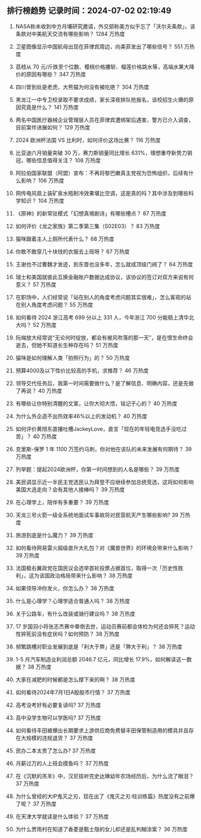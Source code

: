 
## 排行榜趋势 记录时间：2024-07-02 02:19:49
  
  1. NASA称未收到中方月壤研究邀请，外交部称美方似乎忘了「沃尔夫条款」，该条款对中美航天交流有哪些影响？ 1284 万热度
    
  2. 卫星图像显示中国航母出现在菲律宾周边，向美菲发出了哪些信号？ 551 万热度
    
  3. 荔枝从 70 元/斤跌至个位数、樱桃价格腰斩、榴莲价格跳水等，高端水果大降价的原因有哪些？ 347 万热度
    
  4. 四川曾到处是老虎，大熊猫为何没有被吃绝？ 304 万热度
    
  5. 黑龙江一中专卫校录取不要求成绩，家长深夜排队抢报名，该校招生火爆的原因究竟是什么？ 141 万热度
    
  6. 两名中国医疗器械企业管理层人员在菲律宾遭绑架后遇害，警方已介入调查，目前案件进展如何？ 129 万热度
    
  7. 2024 欧洲杯法国 VS 比利时，如何评价这场比赛？ 116 万热度
    
  8. 比亚迪六月销量突破 30 万，赛力斯销量同比增长 631%，理想重夺新势力销冠，哪些信息值得关注？ 108 万热度
    
  9. 阿拉伯国家联盟（阿盟）宣布：不再将黎巴嫩真主党视为恐怖组织，后续有什么影响？ 106 万热度
    
  10. 网传电风扇上装矿泉水瓶制冷效果堪比空调，这是真的吗？其中涉及到哪些科学知识？ 104 万热度
    
  11. 《原神》的新常驻模式「幻想真境剧诗」有哪些槽点？ 87 万热度
    
  12. 如何评价《龙之家族》第二季第三集（S02E03）？ 83 万热度
    
  13. 猫咪跟着主人上厕所代表什么？ 68 万热度
    
  14. 你敢不敢穿几十块钱的衣服去上班呀？ 67 万热度
    
  15. 王谢也不过曹魏才发迹，到东晋也没多年，怎么就成顶级门阀了？ 64 万热度
    
  16. 瑞士和美国就彼此互换金融账户数据达成协议，该协议的签订对双方来说有何意义？ 57 万热度
    
  17. 在职场中，人们经常说「站在别人的角度考虑问题其实很难」，怎么客观的站在别人角度考虑问题？ 55 万热度
    
  18. 如何看待 2024 浙江高考 699 分以上 331 人，今年浙江 700 分能稳上清华北大吗？ 52 万热度
    
  19. 阮梅放大经常说“无论何时绽放，都会有被风吹落的那一天”，是在恨生命终会逝去，但她不知道长生种存在吗？ 51 万热度
    
  20. 猫咪是如何理解人类「拍照行为」的？ 50 万热度
    
  21. 预算4000及以下性价比较高的手机，求推荐？ 46 万热度
    
  22. 领导交代任务后，我第一时间需要做什么？是了解信息、明确内容，还是先做了再说？ 40 万热度
    
  23. 有哪些让你特别清醒的文案，让你大彻大悟，铭记于心的？ 40 万热度
    
  24. 为什么外企造不出热效率46%以上的发动机？ 40 万热度
    
  25. 如何评价黄旭东直播吐槽JackeyLove，直言「现在的年轻电竞选手没吃过苦」？ 40 万热度
    
  26. 克里斯-保罗 1 年 1100 万签约马刺，你对他在该队的未来发展有何期待？ 39 万热度
    
  27. 列举题：提起2024欧洲杯，你第一时间想到的人名是哪些？ 39 万热度
    
  28. 美民调显示近一半民主党选民认为拜登不应继续参加总统竞选，这将如何影响美国大选走向？会有其他人接棒吗？ 39 万热度
    
  29. 在心理学上，陪伴有多重要？ 39 万热度
    
  30. 天龙三号火箭一级全系统地面试车事故将对民营航天产生哪些影响? 39 万热度
    
  31. 旅游到底是什么魔力？ 39 万热度
    
  32. 如何看待网易雷火超级直升大礼包？对《魔兽世界》的环境会带来什么影响？ 39 万热度
    
  33. 法国极右翼政党在国民议会选举首轮投票占据首位，取得一次「历史性胜利」，这为该国政治格局带来什么影响？ 38 万热度
    
  34. 如果领导冲你发火，你怎么办？ 38 万热度
    
  35. 什么是心理学？心理学适合普通人吗？ 38 万热度
    
  36. 关于公路车，有什么改装或骑行建议吗？ 38 万热度
    
  37. 17 岁国羽小将张志杰赛中晕倒去世，运动员赛前都会体检为何还会猝死？运动性猝死前没有症状吗？如何预防？ 38 万热度
    
  38. 频繁跳槽对职业发展到底是「利大于弊」还是「弊大于利」？ 38 万热度
    
  39. 1-5 月汽车制造业利润总额 2046.7 亿元，同比增长 17.9%，如何解读这一数据？ 38 万热度
    
  40. 大家在减肥的时候都是怎么撑下来的啊？ 38 万热度
    
  41. 如何看待2024年7月1日A股股市行情？ 37 万热度
    
  42. 高考没考好有必要复读吗? 37 万热度
    
  43. 高中没学生物可以学医吗? 37 万热度
    
  44. 如何看待丰田被爆出长期要求上游供应商免费替丰田保管制造用的模具并且存在大规模的违规退货？ 37 万热度
    
  45. 民办二本太贵了怎么办? 37 万热度
    
  46. 月薪过万的人上班会摸鱼吗？ 37 万热度
    
  47. 在《沉默的羔羊》中，汉尼拔听完史达琳幼年农场经历后，为什么流了眼泪？ 37 万热度
    
  48. 为什么曾经的大IP鬼灭之刃，现在出了《鬼灭之刃:柱训练篇》热度没有之前爆了呢？ 37 万热度
    
  49. 在天津大学就读是什么体验？ 37 万热度
    
  50. 为什么贾雨村在知道了香菱是甄士隐的女儿却还是乱判糊涂案？ 36 万热度
    